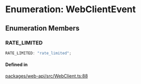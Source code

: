 # Enumeration: WebClientEvent

## Enumeration Members

### RATE\_LIMITED

```ts
RATE_LIMITED: "rate_limited";
```

#### Defined in

[packages/web-api/src/WebClient.ts:88](https://github.com/slackapi/node-slack-sdk/blob/main/packages/web-api/src/WebClient.ts#L88)
